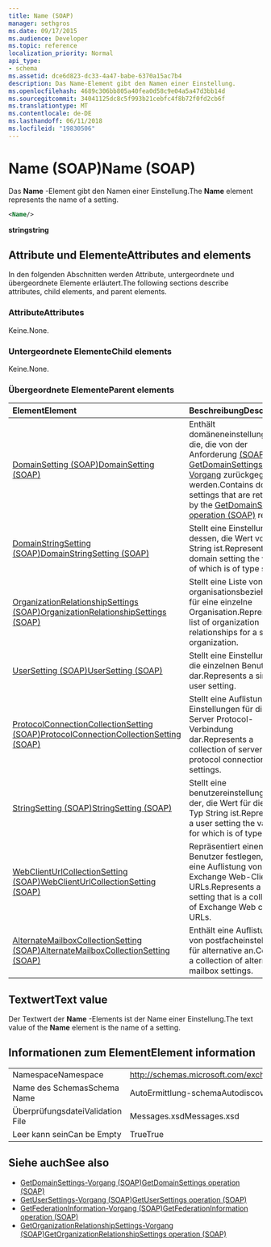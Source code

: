 ```yaml
---
title: Name (SOAP)
manager: sethgros
ms.date: 09/17/2015
ms.audience: Developer
ms.topic: reference
localization_priority: Normal
api_type:
- schema
ms.assetid: dce6d823-dc33-4a47-babe-6370a15ac7b4
description: Das Name-Element gibt den Namen einer Einstellung.
ms.openlocfilehash: 4689c306bb805a40fea0d58c9e04a5a47d3bb14d
ms.sourcegitcommit: 34041125dc8c5f993b21cebfc4f8b72f0fd2cb6f
ms.translationtype: MT
ms.contentlocale: de-DE
ms.lasthandoff: 06/11/2018
ms.locfileid: "19830506"
---
```

# <a name="name-soap"></a><span data-ttu-id="a283c-103">Name (SOAP)</span><span class="sxs-lookup"><span data-stu-id="a283c-103">Name (SOAP)</span></span>

<span data-ttu-id="a283c-104">Das **Name** -Element gibt den Namen einer Einstellung.</span><span class="sxs-lookup"><span data-stu-id="a283c-104">The **Name** element represents the name of a setting.</span></span> 
  
```XML
<Name/>
```

<span data-ttu-id="a283c-105">**string**</span><span class="sxs-lookup"><span data-stu-id="a283c-105">**string**</span></span>

## <a name="attributes-and-elements"></a><span data-ttu-id="a283c-106">Attribute und Elemente</span><span class="sxs-lookup"><span data-stu-id="a283c-106">Attributes and elements</span></span>

<span data-ttu-id="a283c-107">In den folgenden Abschnitten werden Attribute, untergeordnete und übergeordnete Elemente erläutert.</span><span class="sxs-lookup"><span data-stu-id="a283c-107">The following sections describe attributes, child elements, and parent elements.</span></span>
  
### <a name="attributes"></a><span data-ttu-id="a283c-108">Attribute</span><span class="sxs-lookup"><span data-stu-id="a283c-108">Attributes</span></span>

<span data-ttu-id="a283c-109">Keine.</span><span class="sxs-lookup"><span data-stu-id="a283c-109">None.</span></span>
  
### <a name="child-elements"></a><span data-ttu-id="a283c-110">Untergeordnete Elemente</span><span class="sxs-lookup"><span data-stu-id="a283c-110">Child elements</span></span>

<span data-ttu-id="a283c-111">Keine.</span><span class="sxs-lookup"><span data-stu-id="a283c-111">None.</span></span>
  
### <a name="parent-elements"></a><span data-ttu-id="a283c-112">Übergeordnete Elemente</span><span class="sxs-lookup"><span data-stu-id="a283c-112">Parent elements</span></span>

|<span data-ttu-id="a283c-113">**Element**</span><span class="sxs-lookup"><span data-stu-id="a283c-113">**Element**</span></span>|<span data-ttu-id="a283c-114">**Beschreibung**</span><span class="sxs-lookup"><span data-stu-id="a283c-114">**Description**</span></span>|
|:-----|:-----|
|[<span data-ttu-id="a283c-115">DomainSetting (SOAP)</span><span class="sxs-lookup"><span data-stu-id="a283c-115">DomainSetting (SOAP)</span></span>](domainsetting-soap.md) <br/> |<span data-ttu-id="a283c-116">Enthält domäneneinstellungen für die, die von der Anforderung [(SOAP) GetDomainSettings-Vorgang](getdomainsettings-operation-soap.md) zurückgegeben werden.</span><span class="sxs-lookup"><span data-stu-id="a283c-116">Contains domain settings that are returned by the [GetDomainSettings operation (SOAP)](getdomainsettings-operation-soap.md) request.</span></span>  <br/> |
|[<span data-ttu-id="a283c-117">DomainStringSetting (SOAP)</span><span class="sxs-lookup"><span data-stu-id="a283c-117">DomainStringSetting (SOAP)</span></span>](domainstringsetting-soap.md) <br/> |<span data-ttu-id="a283c-118">Stellt eine Einstellung für dessen, die Wert vom Typ String ist.</span><span class="sxs-lookup"><span data-stu-id="a283c-118">Represents a domain setting the value of which is of type string.</span></span>  <br/> |
|[<span data-ttu-id="a283c-119">OrganizationRelationshipSettings (SOAP)</span><span class="sxs-lookup"><span data-stu-id="a283c-119">OrganizationRelationshipSettings (SOAP)</span></span>](organizationrelationshipsettings-soap.md) <br/> |<span data-ttu-id="a283c-120">Stellt eine Liste von organisationsbeziehungen für eine einzelne Organisation.</span><span class="sxs-lookup"><span data-stu-id="a283c-120">Represents a list of organization relationships for a single organization.</span></span>  <br/> |
|[<span data-ttu-id="a283c-121">UserSetting (SOAP)</span><span class="sxs-lookup"><span data-stu-id="a283c-121">UserSetting (SOAP)</span></span>](usersetting-soap.md) <br/> |<span data-ttu-id="a283c-122">Stellt eine Einstellung für die einzelnen Benutzer dar.</span><span class="sxs-lookup"><span data-stu-id="a283c-122">Represents a single user setting.</span></span>  <br/> |
|[<span data-ttu-id="a283c-123">ProtocolConnectionCollectionSetting (SOAP)</span><span class="sxs-lookup"><span data-stu-id="a283c-123">ProtocolConnectionCollectionSetting (SOAP)</span></span>](protocolconnectioncollectionsetting-soap.md) <br/> |<span data-ttu-id="a283c-124">Stellt eine Auflistung von Einstellungen für die Server Protocol-Verbindung dar.</span><span class="sxs-lookup"><span data-stu-id="a283c-124">Represents a collection of server protocol connection settings.</span></span>  <br/> |
|[<span data-ttu-id="a283c-125">StringSetting (SOAP)</span><span class="sxs-lookup"><span data-stu-id="a283c-125">StringSetting (SOAP)</span></span>](stringsetting-soap.md) <br/> |<span data-ttu-id="a283c-126">Stellt eine benutzereinstellung für der, die Wert für die vom Typ String ist.</span><span class="sxs-lookup"><span data-stu-id="a283c-126">Represents a user setting the value for which is of type string.</span></span>  <br/> |
|[<span data-ttu-id="a283c-127">WebClientUrlCollectionSetting (SOAP)</span><span class="sxs-lookup"><span data-stu-id="a283c-127">WebClientUrlCollectionSetting (SOAP)</span></span>](webclienturlcollectionsetting-soap.md) <br/> |<span data-ttu-id="a283c-128">Repräsentiert einen Benutzer festlegen, d. h. eine Auflistung von Exchange Web-Client-URLs.</span><span class="sxs-lookup"><span data-stu-id="a283c-128">Represents a user setting that is a collection of Exchange Web client URLs.</span></span>  <br/> |
|[<span data-ttu-id="a283c-129">AlternateMailboxCollectionSetting (SOAP)</span><span class="sxs-lookup"><span data-stu-id="a283c-129">AlternateMailboxCollectionSetting (SOAP)</span></span>](alternatemailboxcollectionsetting-soap.md) <br/> |<span data-ttu-id="a283c-130">Enthält eine Auflistung von postfacheinstellungen für alternative an.</span><span class="sxs-lookup"><span data-stu-id="a283c-130">Contains a collection of alternate mailbox settings.</span></span>  <br/> |
   
## <a name="text-value"></a><span data-ttu-id="a283c-131">Textwert</span><span class="sxs-lookup"><span data-stu-id="a283c-131">Text value</span></span>

<span data-ttu-id="a283c-132">Der Textwert der **Name** -Elements ist der Name einer Einstellung.</span><span class="sxs-lookup"><span data-stu-id="a283c-132">The text value of the **Name** element is the name of a setting.</span></span> 
  
## <a name="element-information"></a><span data-ttu-id="a283c-133">Informationen zum Element</span><span class="sxs-lookup"><span data-stu-id="a283c-133">Element information</span></span>

|||
|:-----|:-----|
|<span data-ttu-id="a283c-134">Namespace</span><span class="sxs-lookup"><span data-stu-id="a283c-134">Namespace</span></span>  <br/> |http://schemas.microsoft.com/exchange/2010/Autodiscover  <br/> |
|<span data-ttu-id="a283c-135">Name des Schemas</span><span class="sxs-lookup"><span data-stu-id="a283c-135">Schema Name</span></span>  <br/> |<span data-ttu-id="a283c-136">AutoErmittlung-schema</span><span class="sxs-lookup"><span data-stu-id="a283c-136">Autodiscover schema</span></span>  <br/> |
|<span data-ttu-id="a283c-137">Überprüfungsdatei</span><span class="sxs-lookup"><span data-stu-id="a283c-137">Validation File</span></span>  <br/> |<span data-ttu-id="a283c-138">Messages.xsd</span><span class="sxs-lookup"><span data-stu-id="a283c-138">Messages.xsd</span></span>  <br/> |
|<span data-ttu-id="a283c-139">Leer kann sein</span><span class="sxs-lookup"><span data-stu-id="a283c-139">Can be Empty</span></span>  <br/> |<span data-ttu-id="a283c-140">True</span><span class="sxs-lookup"><span data-stu-id="a283c-140">True</span></span>  <br/> |
   
## <a name="see-also"></a><span data-ttu-id="a283c-141">Siehe auch</span><span class="sxs-lookup"><span data-stu-id="a283c-141">See also</span></span>

- [<span data-ttu-id="a283c-142">GetDomainSettings-Vorgang (SOAP)</span><span class="sxs-lookup"><span data-stu-id="a283c-142">GetDomainSettings operation (SOAP)</span></span>](getdomainsettings-operation-soap.md)
- [<span data-ttu-id="a283c-143">GetUserSettings-Vorgang (SOAP)</span><span class="sxs-lookup"><span data-stu-id="a283c-143">GetUserSettings operation (SOAP)</span></span>](getusersettings-operation-soap.md)
- [<span data-ttu-id="a283c-144">GetFederationInformation-Vorgang (SOAP)</span><span class="sxs-lookup"><span data-stu-id="a283c-144">GetFederationInformation operation (SOAP)</span></span>](getfederationinformation-operation-soap.md)
- [<span data-ttu-id="a283c-145">GetOrganizationRelationshipSettings-Vorgang (SOAP)</span><span class="sxs-lookup"><span data-stu-id="a283c-145">GetOrganizationRelationshipSettings operation (SOAP)</span></span>](getorganizationrelationshipsettings-operation-soap.md)

